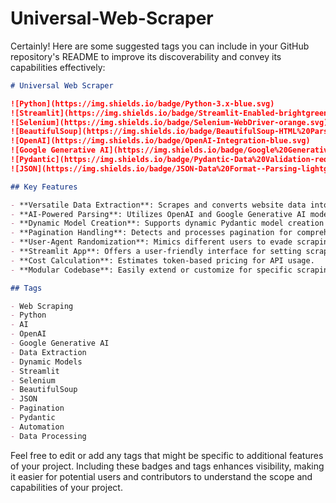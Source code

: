 # Universal-Web-Scraper

Certainly! Here are some suggested tags you can include in your GitHub repository's README to improve its discoverability and convey its capabilities effectively:

```markdown
# Universal Web Scraper

![Python](https://img.shields.io/badge/Python-3.x-blue.svg)
![Streamlit](https://img.shields.io/badge/Streamlit-Enabled-brightgreen.svg)
![Selenium](https://img.shields.io/badge/Selenium-WebDriver-orange.svg)
![BeautifulSoup](https://img.shields.io/badge/BeautifulSoup-HTML%20Parsing-yellow.svg)
![OpenAI](https://img.shields.io/badge/OpenAI-Integration-blue.svg)
![Google Generative AI](https://img.shields.io/badge/Google%20Generative%20AI-Integrated-lightgrey.svg)
![Pydantic](https://img.shields.io/badge/Pydantic-Data%20Validation-red.svg)
![JSON](https://img.shields.io/badge/JSON-Data%20Format--Parsing-lightgrey.svg)

## Key Features

- **Versatile Data Extraction**: Scrapes and converts website data into structured formats like JSON and Excel.
- **AI-Powered Parsing**: Utilizes OpenAI and Google Generative AI models for intelligent data parsing.
- **Dynamic Model Creation**: Supports dynamic Pydantic model creation for flexible field extraction.
- **Pagination Handling**: Detects and processes pagination for comprehensive scraping.
- **User-Agent Randomization**: Mimics different users to evade scraping defenses.
- **Streamlit App**: Offers a user-friendly interface for setting scraping parameters and viewing results.
- **Cost Calculation**: Estimates token-based pricing for API usage.
- **Modular Codebase**: Easily extend or customize for specific scraping tasks.

## Tags

- Web Scraping
- Python
- AI
- OpenAI
- Google Generative AI
- Data Extraction
- Dynamic Models
- Streamlit
- Selenium
- BeautifulSoup
- JSON
- Pagination
- Pydantic
- Automation
- Data Processing

```

Feel free to edit or add any tags that might be specific to additional features of your project. Including these badges and tags enhances visibility, making it easier for potential users and contributors to understand the scope and capabilities of your project.
